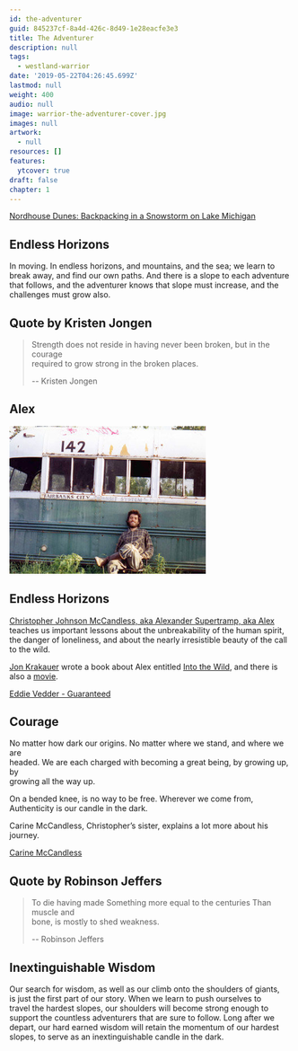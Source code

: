 ```yaml
---
id: the-adventurer
guid: 845237cf-8a4d-426c-8d49-1e28eacfe3e3
title: The Adventurer
description: null
tags:
  - westland-warrior
date: '2019-05-22T04:26:45.699Z'
lastmod: null
weight: 400
audio: null
image: warrior-the-adventurer-cover.jpg
images: null
artwork:
  - null
resources: []
features:
  ytcover: true
draft: false
chapter: 1
---
```


[Nordhouse Dunes: Backpacking in a Snowstorm on Lake Michigan](https://www.youtube.com/watch?v=68jy3_ABvRo "Play Video")

## Endless Horizons

In moving. In endless horizons, and mountains, and the sea; we learn to\
break away, and find our own paths. And there is a slope to each adventure\
that follows, and the adventurer knows that slope must increase, and the\
challenges must grow also.

## Quote by Kristen Jongen

> Strength does not reside in having never been broken, but in the courage\
> required to grow strong in the broken places.
>
> \-- Kristen Jongen

## Alex

![Alex](files/chris-mccandless.png)

## Endless Horizons

[Christopher Johnson McCandless, aka Alexander Supertramp, aka Alex](https://en.wikipedia.org/wiki/Chris_McCandless) teaches us important lessons about the unbreakability of the human spirit, the danger of loneliness, and about the nearly irresistible beauty of the call to the wild.

[Jon Krakauer](https://www.audible.com/author/Jon-Krakauer/B000AQ8WPY) wrote a book about Alex entitled [Into the Wild](https://www.audible.com/pd/Into-the-Wild-Audiobook/B002V1NYEK), and there is also a [movie](https://www.youtube.com/watch?v=g7ArZ7VD-QQ).

[Eddie Vedder - Guaranteed](https://www.youtube.com/watch?v=Mwx3RvDWvDM "Play Video")

## Courage

No matter how dark our origins. No matter where we stand, and where we are\
headed. We are each charged with becoming a great being, by growing up, by\
growing all the way up.

On a bended knee, is no way to be free. Wherever we come from,\
Authenticity is our candle in the dark.

Carine McCandless, Christopher’s sister, explains a lot more about his\
journey.

[Carine McCandless](https://www.youtube.com/watch?v=DJXM8HjyVSo "Play Video")

## Quote by Robinson Jeffers

> To die having made Something more equal to the centuries Than muscle and\
> bone, is mostly to shed weakness.
>
> \-- Robinson Jeffers

## Inextinguishable Wisdom

Our search for wisdom, as well as our climb onto the shoulders of giants,\
is just the first part of our story. When we learn to push ourselves to\
travel the hardest slopes, our shoulders will become strong enough to\
support the countless adventurers that are sure to follow. Long after we\
depart, our hard earned wisdom will retain the momentum of our hardest\
slopes, to serve as an inextinguishable candle in the dark.
